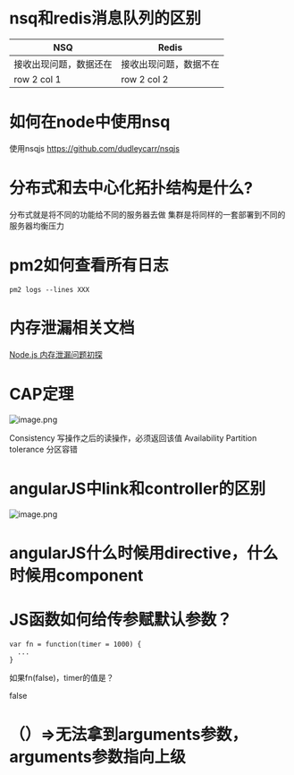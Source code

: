 # nsq和redis消息队列的区别

| NSQ         | Redis       |
| ----------- | ----------- |
| 接收出现问题，数据还在 | 接收出现问题，数据不在 |
| row 2 col 1 | row 2 col 2 |

# 如何在node中使用nsq

使用nsqjs
https://github.com/dudleycarr/nsqjs

# 分布式和去中心化拓扑结构是什么?

分布式就是将不同的功能给不同的服务器去做
集群是将同样的一套部署到不同的服务器均衡压力

# pm2如何查看所有日志

`pm2 logs --lines XXX`

# 内存泄漏相关文档

[Node.js 内存泄漏问题初探](https://zhuanlan.zhihu.com/p/48050809)

# CAP定理

![image.png](http://images.scar.site/WEBRESOURCE1e3a66db2514499deb68feb54277fd1b.png)

Consistency 写操作之后的读操作，必须返回该值
Availability
Partition tolerance 分区容错

# angularJS中link和controller的区别

![image.png](http://images.scar.site/WEBRESOURCEa2d04e6898f5d96ba8df6722bf9eded9.png)

# angularJS什么时候用directive，什么时候用component

# JS函数如何给传参赋默认参数？

```
var fn = function(timer = 1000) {
  ...
}
```

如果fn(false)，timer的值是？

false

# （）=>无法拿到arguments参数，arguments参数指向上级